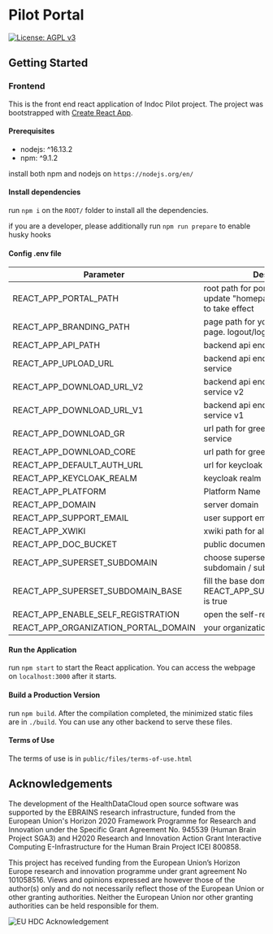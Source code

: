 # Pilot Portal

[![License: AGPL v3](https://img.shields.io/badge/License-AGPL_v3-blue.svg?style=for-the-badge)](https://www.gnu.org/licenses/agpl-3.0)
## Getting Started

### Frontend

This is the front end react application of Indoc Pilot project. The project was bootstrapped with [Create React App](https://github.com/facebook/create-react-app).

#### Prerequisites

- nodejs: ^16.13.2
- npm: ^9.1.2

install both npm and nodejs on `https://nodejs.org/en/`

#### Install dependencies

run `npm i` on the `ROOT/` folder to install all the dependencies.

if you are a developer, please additionally run `npm run prepare` to enable husky hooks

#### Config .env file

| Parameter                            | Description                                                                             | Default |
| ------------------------------------ | --------------------------------------------------------------------------------------- | ------- |
| REACT_APP_PORTAL_PATH                | root path for portal. you also need to update "homepage" in package.json to take effect |         |
| REACT_APP_BRANDING_PATH              | page path for your own branding page. logout/login/session expired                      | /login  |
| REACT_APP_API_PATH                   | backend api endpoint for bff                                                            |
| REACT_APP_UPLOAD_URL                 | backend api endpoint for upload service                                                 |
| REACT_APP_DOWNLOAD_URL_V2            | backend api endpoint for download service v2                                            |
| REACT_APP_DOWNLOAD_URL_V1            | backend api endpoint for download service v1                                            |
| REACT_APP_DOWNLOAD_GR                | url path for greenroom download service                                                 |
| REACT_APP_DOWNLOAD_CORE              | url path for greenroom core service                                                     |
| REACT_APP_DEFAULT_AUTH_URL           | url for keycloak auth                                                                   |
| REACT_APP_KEYCLOAK_REALM             | keycloak realm                                                                          |
| REACT_APP_PLATFORM                   | Platform Name                                                                           | Pilot   |
| REACT_APP_DOMAIN                     | server domain                                                                           |
| REACT_APP_SUPPORT_EMAIL              | user support email address                                                              |
| REACT_APP_XWIKI                      | xwiki path for all document                                                             |
| REACT_APP_DOC_BUCKET                 | public document path url prefix                                                         |
| REACT_APP_SUPERSET_SUBDOMAIN         | choose superset mode from subdomain / subpath                                           |
| REACT_APP_SUPERSET_SUBDOMAIN_BASE    | fill the base domain if REACT_APP_SUPERSET_SUBDOMAIN is true                            |
| REACT_APP_ENABLE_SELF_REGISTRATION   | open the self-registration url                                                          |
| REACT_APP_ORGANIZATION_PORTAL_DOMAIN | your organization domain                                                                |

#### Run the Application

run `npm start` to start the React application. You can access the webpage on `localhost:3000` after it starts.

#### Build a Production Version

run `npm build`. After the compilation completed, the minimized static files are in `./build`. You can use any other backend to serve these files.

#### Terms of Use

The terms of use is in `public/files/terms-of-use.html`

## Acknowledgements
The development of the HealthDataCloud open source software was supported by the EBRAINS research infrastructure, funded from the European Union's Horizon 2020 Framework Programme for Research and Innovation under the Specific Grant Agreement No. 945539 (Human Brain Project SGA3) and H2020 Research and Innovation Action Grant Interactive Computing E-Infrastructure for the Human Brain Project ICEI 800858.

This project has received funding from the European Union’s Horizon Europe research and innovation programme under grant agreement No 101058516. Views and opinions expressed are however those of the author(s) only and do not necessarily reflect those of the European Union or other granting authorities. Neither the European Union nor other granting authorities can be held responsible for them.

![EU HDC Acknowledgement](https://hdc.humanbrainproject.eu/img/HDC-EU-acknowledgement.png)
